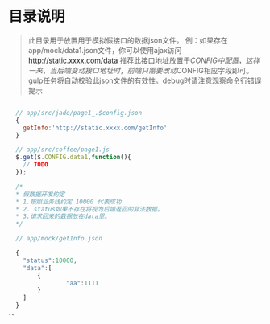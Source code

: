 # 目录说明
> 此目录用于放置用于模拟假接口的数据json文件。
> 例：如果存在 app/mock/data1.json文件，你可以使用ajax访问 http://static.xxxx.com/data
> 推荐此接口地址放置于$CONFIG中配置，这样一来，当后端变动接口地址时，前端只需要改动$CONFIG相应字段即可。
> gulp任务将自动校验此json文件的有效性。debug时请注意观察命令行错误提示

```javascript

  // app/src/jade/page1_.$config.json
  {
    getInfo:'http://static.xxxx.com/getInfo'
  }

  // app/src/coffee/page1.js
  $.get($.CONFIG.data1,function(){
    // TODO
  });

  /*
  * 假数据开发约定
  * 1.按照业务线约定 10000 代表成功
  * 2. status如果不存在将视为后端返回的非法数据。
  * 3.请求回来的数据放在data里。  
  */

  // app/mock/getInfo.json

  {
  	"status":10000,
  	"data":[
  		{
  				"aa":1111
  		}
  	]
  }
、、
```

